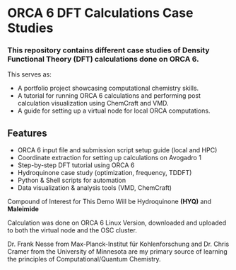 # ORCA 6 DFT Calculations Case Studies

### This repository contains different case studies of Density Functional Theory (DFT) calculations done on ORCA 6. 

This serves as:

- A portfolio project showcasing computational chemistry skills.
- A tutorial for running ORCA 6 calculations and performing post calculation visualization using ChemCraft and VMD.
- A guide for setting up a virtual node for local ORCA computations.

## Features
- ORCA 6 input file and submission script setup guide (local and HPC)
- Coordinate extraction for setting up calculations on Avogadro 1
- Step-by-step DFT tutorial using ORCA 6
- Hydroquinone case study (optimization, frequency, TDDFT)  
- Python & Shell scripts for automation  
- Data visualization & analysis tools (VMD, ChemCraft)

Compound of Interest for This Demo Will be Hydroquinone **(HYQ)** and **Maleimide**


Calculation was done on ORCA 6 Linux Version, downloaded and uploaded to both the virtual node and the OSC cluster.

Dr. Frank Nesse from Max-Planck-Institut für Kohlenforschung and Dr. Chris Cramer from the University of Minnesota are my primary source of learning the principles of Computational/Quantum Chemistry.
